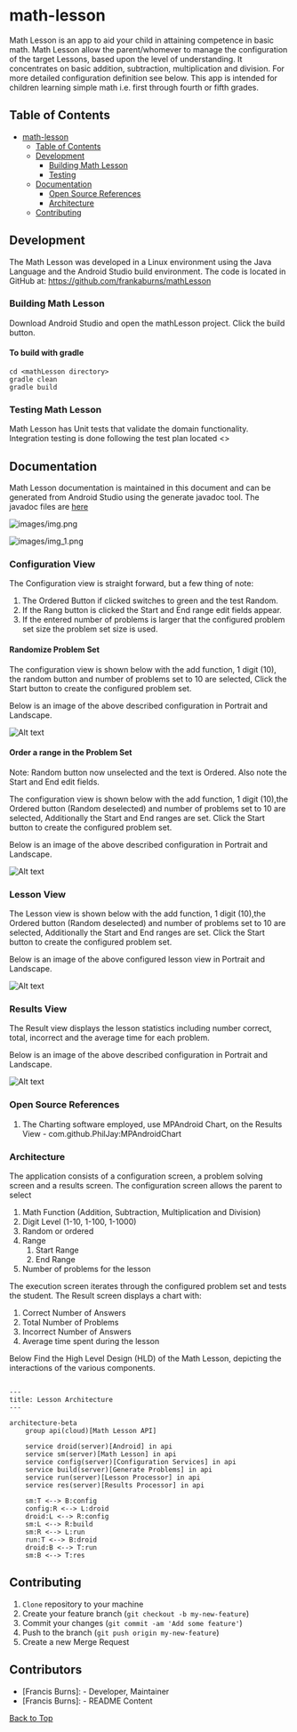 # math-lesson

Math Lesson is an app to aid your child in attaining competence in basic math. Math Lesson allow the parent/whomever to manage the configuration of the target Lessons, based upon the level of understanding. It concentrates on basic addition, subtraction, multiplication and division. For more detailed configuration definition see <documentation> below.  This app is intended for children learning simple math i.e. first through fourth or fifth grades.

## Table of Contents
- [math-lesson](#math-lesson)
  * [Table of Contents](#table-of-contents)
  * [Development](#development)
    + [Building Math Lesson](#building-math-lesson)
    + [Testing](#testing-math-lesson)
  * [Documentation](#documentation)
    + [Open Source References](#open-source-references)
    + [Architecture](#architecture)
  * [Contributing](#contributing)

## Development

The Math Lesson was developed in a Linux environment using the Java Language and the Android Studio <version> build environment. The code is located in GitHub at: https://github.com/frankaburns/mathLesson

### Building Math Lesson

Download Android Studio and open the mathLesson project.  Click the build button.

#### To build with gradle

```agsl
cd <mathLesson directory>
gradle clean
gradle build
```

### Testing Math Lesson

Math Lesson has Unit tests that validate the domain functionality.  Integration testing is done following the test plan located <>

## Documentation

Math Lesson documentation is maintained in this document and can be generated from Android Studio using the generate javadoc tool.
The javadoc files are [here](///./app/doc/javadoc/index.html)

![images/img.png](images/img.png)

![images/img_1.png](images/img_1.png)

### Configuration View

The Configuration view is straight forward, but a few thing of note:

1. The Ordered Button if clicked switches to green and the test Random.
2. If the Rang button is clicked the Start and End range edit fields appear.
3. If the entered number of problems is larger that the configured problem set size the problem set size is used.

#### Randomize Problem Set

The configuration view is shown below with the add function, 1 digit (10), the random button and number of problems set to 10 are selected,  Click the Start button to create the configured problem set.

Below is an image of the above described configuration in Portrait and Landscape.

![Alt text](images/Configuration-random.png "Lesson Configuration")

#### Order a range in the Problem Set

Note: Random button now unselected and the text is Ordered.  Also note the Start and End edit fields.

The configuration view is shown below with the add function, 1 digit (10),the Ordered button (Random deselected) and number of problems set to 10 are selected,  Additionally the Start and End ranges are set.  Click the Start button to create the configured problem set.

Below is an image of the above described configuration in Portrait and Landscape.

![Alt text](images/Configuration-range.png "Lesson Configuration")

### Lesson View

The Lesson view is shown below with the add function, 1 digit (10),the Ordered button (Random deselected) and number of problems set to 10 are selected,  Additionally the Start and End ranges are set.  Click the Start button to create the configured problem set.

Below is an image of the above configured lesson view in Portrait and Landscape.

![Alt text](images/Lesson-sub.png "Lesson")

### Results View

The Result view displays the lesson statistics including number correct, total, incorrect and the average time for each problem.

Below is an image of the above described configuration in Portrait and Landscape.

![Alt text](images/result.png "Lesson Statistics")

### Open Source References
[//]: # ([Optional] Add any used open source projects, software or repositories here)

1. The Charting software employed, use MPAndroid Chart, on the Results View   - com.github.PhilJay:MPAndroidChart

### Architecture

The application consists of a configuration screen, a problem solving screen and a results screen.  The configuration screen allows the parent to select

1. Math Function (Addition, Subtraction, Multiplication and Division)
2. Digit Level (1-10, 1-100, 1-1000)
3. Random or ordered
4. Range 
   1. Start Range
   2. End Range
5. Number of problems for the lesson

The execution screen iterates through the configured problem set and tests the student. The Result screen displays a chart with:

1. Correct Number of Answers
2. Total Number of Problems
3. Incorrect Number of Answers
4. Average time spent during the lesson

Below Find the High Level Design (HLD) of the Math Lesson, depicting the interactions of the various components.


```mermaid

---
title: Lesson Architecture
---

architecture-beta
    group api(cloud)[Math Lesson API]

    service droid(server)[Android] in api
    service sm(server)[Math Lesson] in api
    service config(server)[Configuration Services] in api
    service build(server)[Generate Problems] in api
    service run(server)[Lesson Processor] in api
    service res(server)[Results Processor] in api
    
    sm:T <--> B:config
    config:R <--> L:droid
    droid:L <--> R:config
    sm:L <--> R:build
    sm:R <--> L:run
    run:T <--> B:droid
    droid:B <--> T:run
    sm:B <--> T:res
```


## Contributing

1. `Clone` repository to your machine 
2. Create your feature branch (`git checkout -b my-new-feature`)
3. Commit your changes (`git commit -am 'Add some feature'`)
4. Push to the branch (`git push origin my-new-feature`)
5. Create a new Merge Request

## Contributors

- [Francis Burns]:            - Developer, Maintainer
- [Francis Burns]:            - README Content

 <a href="#top">Back to Top</a>